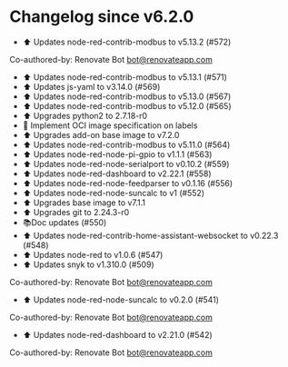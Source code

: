 # Changelog since v6.2.0
- ⬆ Updates node-red-contrib-modbus to v5.13.2 (#572)

Co-authored-by: Renovate Bot <bot@renovateapp.com> 
- ⬆ Updates node-red-contrib-modbus to v5.13.1 (#571) 
- ⬆ Updates js-yaml to v3.14.0 (#569) 
- ⬆ Updates node-red-contrib-modbus to v5.13.0 (#567) 
- ⬆ Updates node-red-contrib-modbus to v5.12.0 (#565) 
- ⬆ Upgrades python2 to 2.7.18-r0 
- 🔨 Implement OCI image specification on labels 
- ⬆ Upgrades add-on base image to v7.2.0 
- ⬆ Updates node-red-contrib-modbus to v5.11.0 (#564) 
- ⬆ Updates node-red-node-pi-gpio to v1.1.1 (#563) 
- ⬆ Updates node-red-node-serialport to v0.10.2 (#559) 
- ⬆ Updates node-red-dashboard to v2.22.1 (#558) 
- ⬆ Updates node-red-node-feedparser to v0.1.16 (#556) 
- ⬆ Updates node-red-node-suncalc to v1 (#552) 
- ⬆ Upgrades base image to v7.1.1 
- ⬆ Upgrades git to 2.24.3-r0 
- 📚Doc updates (#550) 
- ⬆ Updates node-red-contrib-home-assistant-websocket to v0.22.3 (#548) 
- ⬆ Updates node-red to v1.0.6 (#547) 
- ⬆ Updates snyk to v1.310.0 (#509)

Co-authored-by: Renovate Bot <bot@renovateapp.com> 
- ⬆ Updates node-red-node-suncalc to v0.2.0 (#541)

Co-authored-by: Renovate Bot <bot@renovateapp.com> 
- ⬆ Updates node-red-dashboard to v2.21.0 (#542)

Co-authored-by: Renovate Bot <bot@renovateapp.com> 
